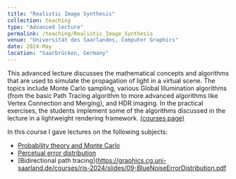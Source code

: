 ```yaml
---
title: "Realistic Image Synthesis"
collection: teaching
type: "Advanced lecture"
permalink: /teaching/Realistic_Image_Synthesis
venue: "Universität des Saarlandes, Computer Graphics"
date: 2024-May
location: "Saarbrücken, Germany"
---
```


This advanced lecture discusses the mathematical concepts and algorithms that are used to simulate the propagation of light in a virtual scene. The topics include Monte Carlo sampling, various Global Illumination algorithms (from the basic Path Tracing algorithm to more advanced algorithms like Vertex Connection and Merging), and HDR imaging. In the practical exercises, the students implement some of the algorithms discussed in the lecture in a lightweight rendering framework. <a href="https://graphics.cg.uni-saarland.de/courses/ris-2024/index.html">(courses page)</a>

In this course I gave lectures on the following subjects:
- [Probability theory and Monte Carlo](https://graphics.cg.uni-saarland.de/courses/ris-2024/slides/04-ProbabilityTheory_MonteCarlo.pdf)
- [Percetual error distribution](https://graphics.cg.uni-saarland.de/courses/ris-2024/slides/09-BlueNoiseErrorDistribution.pdf)
- [Bidirectional path tracing](https://graphics.cg.uni-saarland.de/courses/ris-2024/slides/09-BlueNoiseErrorDistribution.pdf